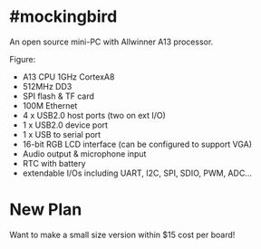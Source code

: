 #mockingbird
===========

An open source mini-PC with Allwinner A13 processor.

Figure:
 - A13 CPU 1GHz CortexA8
 - 512MHz DD3 
 - SPI flash & TF card
 - 100M Ethernet
 - 4 x USB2.0 host ports (two on ext I/O)
 - 1 x USB2.0 device port
 - 1 x USB to serial port
 - 16-bit RGB LCD interface (can be configured to support VGA)
 - Audio output & microphone input
 - RTC with battery
 - extendable I/Os including UART, I2C, SPI, SDIO, PWM, ADC...

# New Plan

Want to make a small size version within $15 cost per board!
